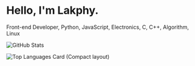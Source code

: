 <h1>
  Hello, I'm Lakphy.
</h1>
Front-end Developer,
Python, JavaScript, Electronics, C, C++, Algorithm, Linux 


![GitHub Stats](https://github-readme-stats.vercel.app/api?username=lakphy&show_icons=true&hide=["commits","contribs"]&title_color=37B256&icon_color=37B256)


![Top Languages Card (Compact layout)](https://github-readme-stats.vercel.app/api/top-langs/?username=zizi4n5&layout=compact)
